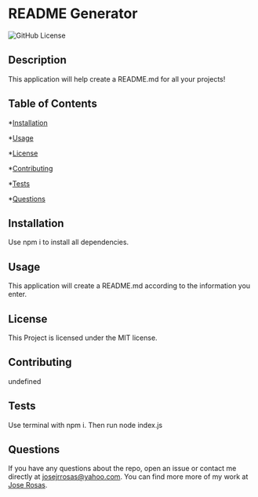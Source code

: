 
# README Generator
![GitHub License](https://img.shields.io/badge/license-MIT-blue.svg)

## Description

This application will help create a README.md for all your projects!

## Table of Contents

*[Installation](#installation)

*[Usage](#usage)

*[License](#license)

*[Contributing](#contributing)

*[Tests](#tests)

*[Questions](#questions)

## Installation 

Use npm i to install all dependencies.

## Usage

This application will create a README.md according to the information you enter.

## License 

This Project is licensed under the MIT license.

## Contributing

undefined

## Tests

Use terminal with npm i. Then run node index.js

## Questions

If you have any questions about the repo, open an issue or contact me directly at josejrrosas@yahoo.com. 
You can find more more of my work at [Jose Rosas](https://github.com/josejrrosas).
      